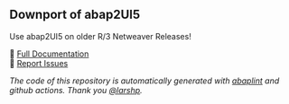 ## Downport of abap2UI5
Use abap2UI5 on older R/3 Netweaver Releases!
<br>

📖 [Full Documentation](https://abap2ui5.github.io/docs/) <br>
🐛 [Report Issues](https://github.com/abap2UI5/abap2UI5/issues) 

_The code of this repository is automatically generated with [abaplint](https://abaplint.org/) and github actions. Thank you [@larshp](https://github.com/larshp)._
